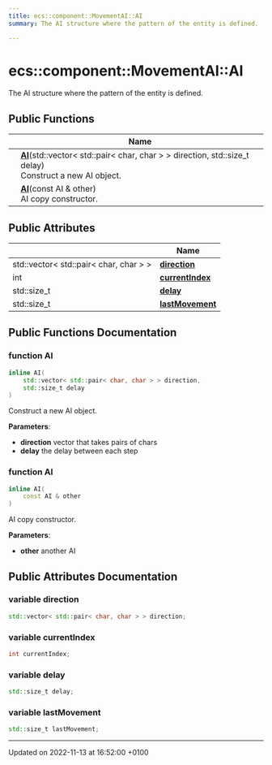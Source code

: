 ```yaml
---
title: ecs::component::MovementAI::AI
summary: The AI structure where the pattern of the entity is defined. 

---
```


# ecs::component::MovementAI::AI



The AI structure where the pattern of the entity is defined. 

## Public Functions

|                | Name           |
| -------------- | -------------- |
| | **[AI](Classes/structecs_1_1component_1_1_movement_a_i_1_1_a_i.md#function-ai)**(std::vector< std::pair< char, char > > direction, std::size_t delay)<br>Construct a new AI object.  |
| | **[AI](Classes/structecs_1_1component_1_1_movement_a_i_1_1_a_i.md#function-ai)**(const AI & other)<br>AI copy constructor.  |

## Public Attributes

|                | Name           |
| -------------- | -------------- |
| std::vector< std::pair< char, char > > | **[direction](Classes/structecs_1_1component_1_1_movement_a_i_1_1_a_i.md#variable-direction)**  |
| int | **[currentIndex](Classes/structecs_1_1component_1_1_movement_a_i_1_1_a_i.md#variable-currentindex)**  |
| std::size_t | **[delay](Classes/structecs_1_1component_1_1_movement_a_i_1_1_a_i.md#variable-delay)**  |
| std::size_t | **[lastMovement](Classes/structecs_1_1component_1_1_movement_a_i_1_1_a_i.md#variable-lastmovement)**  |

## Public Functions Documentation

### function AI

```cpp
inline AI(
    std::vector< std::pair< char, char > > direction,
    std::size_t delay
)
```

Construct a new AI object. 

**Parameters**: 

  * **direction** vector that takes pairs of chars 
  * **delay** the delay between each step 


### function AI

```cpp
inline AI(
    const AI & other
)
```

AI copy constructor. 

**Parameters**: 

  * **other** another AI 


## Public Attributes Documentation

### variable direction

```cpp
std::vector< std::pair< char, char > > direction;
```


### variable currentIndex

```cpp
int currentIndex;
```


### variable delay

```cpp
std::size_t delay;
```


### variable lastMovement

```cpp
std::size_t lastMovement;
```


-------------------------------

Updated on 2022-11-13 at 16:52:00 +0100